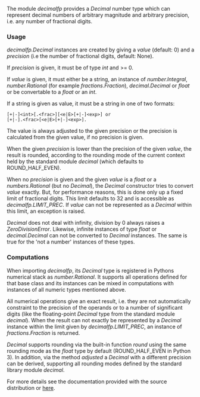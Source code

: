 The module _decimalfp_ provides a _Decimal_ number type which can represent
decimal numbers of arbitrary magnitude and arbitrary precision, i.e. any
number of fractional digits.

### Usage

_decimalfp.Decimal_ instances are created by giving a _value_ (default: 0) and
a _precision_ (i.e the number of fractional digits, default: None).

If _precision_ is given, it must be of type _int_ and >= 0.

If _value_ is given, it must either be a string, an instance of _number.Integral_, _number.Rational_ (for example _fractions.Fraction_), _decimal.Decimal_ or _float_ or be convertable to a _float_ or an _int_.

If a string is given as value, it must be a string in one of two formats:

    [+|-]<int>[.<frac>][<e|E>[+|-]<exp>] or
    [+|-].<frac>[<e|E>[+|-]<exp>].

The value is always adjusted to the given precision or the precision is
calculated from the given value, if no precision is given.

When the given _precision_ is lower than the precision of the given _value_,
the result is rounded, according to the rounding mode of the current context
held by the standard module _decimal_ (which defaults to ROUND_HALF_EVEN).

When no _precision_ is given and the given _value_ is a _float_ or a
_numbers.Rational_ (but no _Decimal_), the _Decimal_ constructor tries to
convert _value_ exactly. But, for performance reasons, this is done only up a
fixed limit of fractional digits. This limit defaults to 32 and is accessible
as _decimalfp.LIMIT_PREC_. If _value_ can not be represented as a _Decimal_
within this limit, an exception is raised.

_Decimal_ does not deal with infinity, division by 0 always raises a
_ZeroDivisionError_. Likewise, infinite instances of type _float_ or
_decimal.Decimal_ can not be converted to _Decimal_ instances. The same is
true for the 'not a number' instances of these types.

### Computations

When importing _decimalfp_, its _Decimal_ type is registered in Pythons
numerical stack as _number.Rational_. It supports all operations defined for
that base class and its instances can be mixed in computations with instances
of all numeric types mentioned above.

All numerical operations give an exact result, i.e. they are not automatically
constraint to the precision of the operands or to a number of significant
digits (like the floating-point _Decimal_ type from the standard module
_decimal_). When the result can not exactly be represented by a _Decimal_
instance within the limit given by _decimalfp.LIMIT_PREC_, an instance of
_fractions.Fraction_ is returned.

_Decimal_ supports rounding via the built-in function _round_ using the same
rounding mode as the _float_ type by default (ROUND_HALF_EVEN in Python 3). In addition, via the method _adjusted_ a _Decimal_ with a different precision can be derived, supporting all rounding modes defined by the standard library module _decimal_.

For more details see the documentation provided with the source distribution
or [here](https://decimalfp.readthedocs.io/en/latest).
